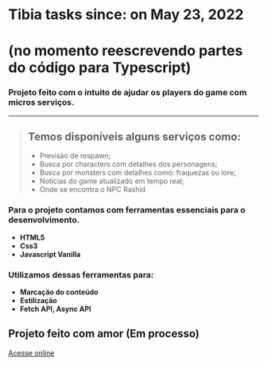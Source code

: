 # Tibia tasks   since:  on May 23, 2022

# (no momento reescrevendo partes do código para Typescript)

### Projeto feito com o intuito de ajudar os players do game com micros serviços.

---

> ## Temos disponíveis alguns serviços como:
>
> - Previsão de respawn;
> - Busca por characters com detalhes dos personagens;
> - Busca por monsters com detalhes como: fraquezas ou lore;
> - Notícias do game atualizado em tempo real;
> - Onde se encontra o NPC Rashid

### Para o projeto contamos com ferramentas essenciais para o desenvolvimento.

- **HTML5**
- **Css3**
- **Javascript Vanilla**

### Utilizamos dessas ferramentas para:

- **Marcação do conteúdo**
- **Estilização**
- **Fetch API, Async API**

## Projeto feito com amor **(Em processo)**

<div>
<a href='https://tibia-task.netlify.app/' target='_blank'>Acesse online</a>
</div>
